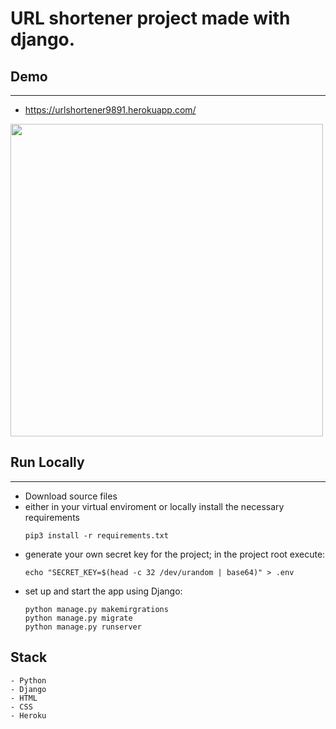 # URL shortener project made with django.

## Demo
---

- https://urlshortener9891.herokuapp.com/

<img src="https://i.imgur.com/3eygg4z.png" height=500 widht=500>

## Run Locally
---
- Download source files
- either in your virtual enviroment or locally install the necessary requirements
  ```
  pip3 install -r requirements.txt
  ```
- generate your own secret key for the project; in the project root execute:
    ```
    echo "SECRET_KEY=$(head -c 32 /dev/urandom | base64)" > .env
    ```
- set up and start the app using Django:
    ```
    python manage.py makemirgrations
    python manage.py migrate
    python manage.py runserver
    ```

## Stack
 ``` 
 - Python
 - Django
 - HTML
 - CSS
 - Heroku
 ```